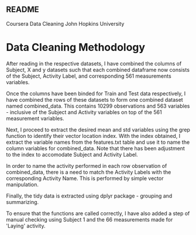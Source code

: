## README
Coursera Data Cleaning John Hopkins University

# Data Cleaning Methodology

After reading in the respective datasets, I have combined the columns of Subject, X and y datasets such that each combined dataframe now consists of the Subject, Activity Label, and corresponding 561 measurements variables.

Once the columns have been binded for Train and Test data respectively, I have combined the rows of these datasets to form one combined dataset named combined_data. This contains 10299 observations and 563 variables - inclusive of the Subject and Activity variables on top of the 561 measurement variables.

Next, I proceed to extract the desired mean and std variables using the grep function to identify their vector location index. With the index obtained, I extract the variable names from the features.txt table and use it to name the column variables for combined_data. Note that there has been adjustment to the index to accomodate Subject and Activity Label.

In order to name the activity performed in each row observation of combined_data, there is a need to match the Activity Labels with the corresponding Activity Name. This is performed by simple vector manipulation.

Finally, the tidy data is extracted using dplyr package - grouping and summarizing.

To ensure that the functions are called correctly, I have also added a step of manual checking using Subject 1 and the 66 measurements made for 'Laying' activity.
